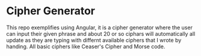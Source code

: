 # Cipher Generator

This repo exemplifies using Angular, it is a cipher generator where the user can input their given phrase and about 20 or so ciphars will automatically all update as they are typing with differnt available ciphers that I wrote by handing. All basic ciphers like Ceaser's Cipher and Morse code.
